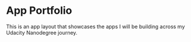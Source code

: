 # App Portfolio
This is an app layout that showcases the apps I will be building across my Udacity Nanodegree journey.
